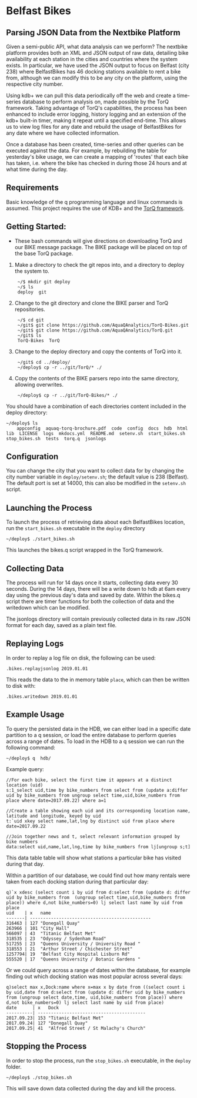 # Belfast Bikes

## Parsing JSON Data from the Nextbike Platform

Given a semi-public API, what data analysis can we perform? The nextbike platform
provides both an XML and JSON output of raw data, detailing bike availability at
each station in the cities and countries where the system exists. In particular,
we have used the JSON output to focus on Belfast (city 238) where BelfastBikes
has 46 docking stations available to rent a bike from, although we can modify
this to be any city on the platform, using the respective city number.

Using kdb+ we can pull this data periodically off the web and create a time-series
database to perform analysis on, made possible by the TorQ framework. Taking
advantage of TorQ's capabilities, the process has been enhanced to include error
logging, history logging and an extension of the kdb+ built-in timer, making it
repeat until a specified end-time. This allows us to view log files
for any date and rebuild the usage of BelfastBikes for any date where we have
collected information.

Once a database has been created, time-series and other queries can be executed
against the data.  For example, by rebuilding the table for yesterday's bike
usage, we can create a mapping of 'routes' that each bike has taken, i.e. where
the bike has checked in during those 24 hours and at what time during the day.

## Requirements

Basic knowledge of the q programming language and linux commands is assumed.
This project requires the use of KDB+ and the [TorQ framework](https://github.com/AquaQAnalytics/TorQ).

## Getting Started:

- These bash commands will give directions on downloading TorQ and our BIKE message
  package. The BIKE package will be placed on top of the base TorQ package.
	
1. Make a directory to check the git repos into, and a directory to deploy the system to.

		~/$ mkdir git deploy
		~/$ ls
		deploy  git
	
2. Change to the git directory and clone the BIKE parser and TorQ repositories.

		~/$ cd git
		~/git$ git clone https://github.com/AquaQAnalytics/TorQ-Bikes.git
		~/git$ git clone https://github.com/AquaQAnalytics/TorQ.git
		~/git$ ls
		TorQ-Bikes  TorQ
	
3. Change to the deploy directory and copy the contents of TorQ into it.

		~/git$ cd ../deploy/
 		~/deploy$ cp -r ../git/TorQ/* ./
	
4. Copy the contents of the BIKE parsers repo into the same directory, allowing overwrites.

		~/deploy$ cp -r ../git/TorQ-Bikes/* ./

You should have a combination of each directories content included in the deploy directory:

	~/deploy$ ls
        appconfig  aquaq-torq-brochure.pdf  code  config  docs  hdb  html  lib  LICENSE  logs  mkdocs.yml  README.md  setenv.sh  start_bikes.sh  stop_bikes.sh  tests  torq.q  jsonlogs     
	
## Configuration

You can change the city that you want to collect data for by changing the city
number variable in `deploy/setenv.sh`; the default value is 238 (Belfast).
The default port is set at 14000, this can also be modified in the `setenv.sh` script.

## Launching the Process
To launch the process of retrieving data about each BelfastBikes location, run 
the `start_bikes.sh` executable in the `deploy` directory
```
~/deploy$ ./start_bikes.sh
```
This launches the bikes.q script wrapped in the TorQ framework.

## Collecting Data

The process will run for 14 days once it starts, collecting data every 30 seconds.
During the 14 days, there will be a write down to hdb at 6am every day using the 
previous day's data and saved by date. Within the bikes.q script there are timer 
functions for both the collection of data and the writedown which can be modified.

The jsonlogs directory will contain previously collected data in its raw JSON 
format for each day, saved as a plain text file. 

## Replaying Logs

In order to replay a log file on disk, the following can be used:
```
.bikes.replayjsonlog 2019.01.01
```
This reads the data to the in memory table `place`, which can then be written to
disk with:
```
.bikes.writedown 2019.01.01
```

## Example Usage

To query the persisted data in the HDB, we can either load in a specific date
partition to a q session, or load the entire database to perform queries across
a range of dates. To load in the HDB to a q session we can run the following command:
```
~/deploy$ q  hdb/
```
Example query:
```
//For each bike, select the first time it appears at a distinct location (uid)
s:1_select uid,time by bike_numbers from select from (update a:differ uid by bike_numbers from ungroup select time,uid,bike_numbers from place where date=2017.09.22) where a=1

//Create a table showing each uid and its corresponding location name, latitude and longitude, keyed by uid
t:`uid xkey select name,lat,lng by distinct uid from place where date=2017.09.22

//Join together news and t, select relevant information grouped by bike numbers
data:select uid,name,lat,lng,time by bike_numbers from lj[ungroup s;t]
```
This data table table will show what stations a particular bike has visited during that day.

Within a partition of our database, we could find out how many rentals were taken
from each docking station during that particular day:
```
q)`x xdesc (select count i by uid from d:select from (update d: differ uid by bike_numbers from  (ungroup select time,uid,bike_numbers from place)) where d,not bike_numbers=0) lj select last name by uid from place
uid    | x   name
-------| ----------------------------------------------
316463 | 127 "Donegall Quay"
263966 | 101 "City Hall"
566097 | 43  "Titanic Belfast Met"
318535 | 23  "Odyssey / Sydenham Road"
517255 | 23  "Queens University / University Road "
318553 | 21  "Arthur Street / Chichester Street"
1257794| 19  "Belfast City Hospital Lisburn Rd"
555520 | 17  "Queens University / Botanic Gardens "
```
Or we could query across a range of dates within the database, for example
finding out which docking station was most popular across several days:
```
q)select max x,Dock:name where x=max x by date from ((select count i by uid,date from d:select from (update d: differ uid by bike_numbers from (ungroup select date,time, uid,bike_numbers from place)) where d,not bike_numbers=0) lj select last name by uid from place)
date      | x   Dock
----------| -----------------------------------------
2017.09.23| 153 "Titanic Belfast Met"
2017.09.24| 127 "Donegall Quay"
2017.09.25| 41  "Alfred Street / St Malachy's Church"
```

## Stopping the Process

In order to stop the process, run the `stop_bikes.sh` executable, in the `deploy` folder.
```
~/deploy$ ./stop_bikes.sh
```
This will save down data collected during the day and kill the process.
